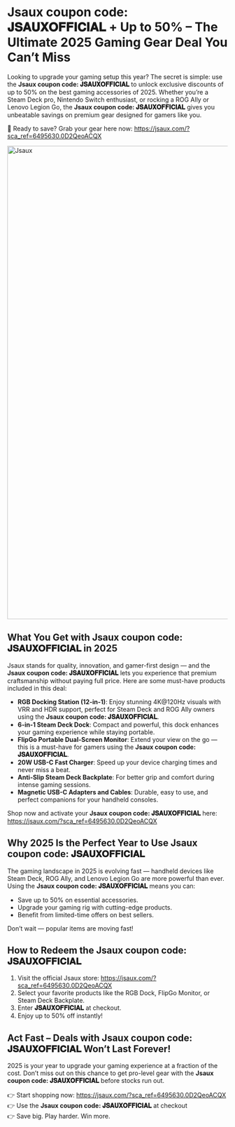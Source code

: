 <h1> Jsaux coupon code: 𝐉𝐒𝐀𝐔𝐗𝐎𝐅𝐅𝐈𝐂𝐈𝐀𝐋 + Up to 50% – The Ultimate 2025 Gaming Gear Deal You Can’t Miss</h1>
<p>Looking to upgrade your gaming setup this year? The secret is simple: use the <strong>Jsaux coupon code: 𝐉𝐒𝐀𝐔𝐗𝐎𝐅𝐅𝐈𝐂𝐈𝐀𝐋</strong> to unlock exclusive discounts of up to 50% on the best gaming accessories of 2025. Whether you’re a Steam Deck pro, Nintendo Switch enthusiast, or rocking a ROG Ally or Lenovo Legion Go, the <strong>Jsaux coupon code: 𝐉𝐒𝐀𝐔𝐗𝐎𝐅𝐅𝐈𝐂𝐈𝐀𝐋</strong> gives you unbeatable savings on premium gear designed for gamers like you.</p>
<p>🛒 Ready to save? Grab your gear here now: <a href="https://jsaux.com/?sca_ref=6495630.0D2QeoACQX" target="_blank">https://jsaux.com/?sca_ref=6495630.0D2QeoACQX</a></p>
<img src="https://images.mirror-media.xyz/publication-images/Dp_nVyGPriSa3vFv1-4LB.png?height=820&width=1640" alt="Jsaux" width="1080">
<h2>What You Get with Jsaux coupon code: 𝐉𝐒𝐀𝐔𝐗𝐎𝐅𝐅𝐈𝐂𝐈𝐀𝐋 in 2025</h2>
<p>Jsaux stands for quality, innovation, and gamer-first design — and the <strong>Jsaux coupon code: 𝐉𝐒𝐀𝐔𝐗𝐎𝐅𝐅𝐈𝐂𝐈𝐀𝐋</strong> lets you experience that premium craftsmanship without paying full price. Here are some must-have products included in this deal:</p>
<ul>
<li><strong>RGB Docking Station (12-in-1)</strong>: Enjoy stunning 4K@120Hz visuals with VRR and HDR support, perfect for Steam Deck and ROG Ally owners using the <strong>Jsaux coupon code: 𝐉𝐒𝐀𝐔𝐗𝐎𝐅𝐅𝐈𝐂𝐈𝐀𝐋</strong>.</li>
<li><strong>6-in-1 Steam Deck Dock</strong>: Compact and powerful, this dock enhances your gaming experience while staying portable.</li>
<li><strong>FlipGo Portable Dual-Screen Monitor</strong>: Extend your view on the go — this is a must-have for gamers using the <strong>Jsaux coupon code: 𝐉𝐒𝐀𝐔𝐗𝐎𝐅𝐅𝐈𝐂𝐈𝐀𝐋</strong>.</li>
<li><strong>20W USB-C Fast Charger</strong>: Speed up your device charging times and never miss a beat.</li>
<li><strong>Anti-Slip Steam Deck Backplate</strong>: For better grip and comfort during intense gaming sessions.</li>
<li><strong>Magnetic USB-C Adapters and Cables</strong>: Durable, easy to use, and perfect companions for your handheld consoles.</li>
</ul>
<p>Shop now and activate your <strong>Jsaux coupon code: 𝐉𝐒𝐀𝐔𝐗𝐎𝐅𝐅𝐈𝐂𝐈𝐀𝐋</strong> here: <a href="https://jsaux.com/?sca_ref=6495630.0D2QeoACQX" target="_blank">https://jsaux.com/?sca_ref=6495630.0D2QeoACQX</a></p>
<h2>Why 2025 Is the Perfect Year to Use Jsaux coupon code: 𝐉𝐒𝐀𝐔𝐗𝐎𝐅𝐅𝐈𝐂𝐈𝐀𝐋</h2>
<p>The gaming landscape in 2025 is evolving fast — handheld devices like Steam Deck, ROG Ally, and Lenovo Legion Go are more powerful than ever. Using the <strong>Jsaux coupon code: 𝐉𝐒𝐀𝐔𝐗𝐎𝐅𝐅𝐈𝐂𝐈𝐀𝐋</strong> means you can:</p>
<ul>
<li>Save up to 50% on essential accessories.</li>
<li>Upgrade your gaming rig with cutting-edge products.</li>
<li>Benefit from limited-time offers on best sellers.</li>
</ul>
<p>Don’t wait — popular items are moving fast!</p>
<h2>How to Redeem the Jsaux coupon code: 𝐉𝐒𝐀𝐔𝐗𝐎𝐅𝐅𝐈𝐂𝐈𝐀𝐋</h2>
<ol>
<li>Visit the official Jsaux store: <a href="https://jsaux.com/?sca_ref=6495630.0D2QeoACQX" target="_blank">https://jsaux.com/?sca_ref=6495630.0D2QeoACQX</a></li>
<li>Select your favorite products like the RGB Dock, FlipGo Monitor, or Steam Deck Backplate.</li>
<li>Enter <strong>𝐉𝐒𝐀𝐔𝐗𝐎𝐅𝐅𝐈𝐂𝐈𝐀𝐋</strong> at checkout.</li>
<li>Enjoy up to 50% off instantly!</li>
</ol>
<h2>Act Fast – Deals with Jsaux coupon code: 𝐉𝐒𝐀𝐔𝐗𝐎𝐅𝐅𝐈𝐂𝐈𝐀𝐋 Won’t Last Forever!</h2>
<p>2025 is your year to upgrade your gaming experience at a fraction of the cost. Don’t miss out on this chance to get pro-level gear with the <strong>Jsaux coupon code: 𝐉𝐒𝐀𝐔𝐗𝐎𝐅𝐅𝐈𝐂𝐈𝐀𝐋</strong> before stocks run out.</p>
<p>👉 Start shopping now: <a href="https://jsaux.com/?sca_ref=6495630.0D2QeoACQX" target="_blank">https://jsaux.com/?sca_ref=6495630.0D2QeoACQX</a><br>👉 Use the <strong>Jsaux coupon code: 𝐉𝐒𝐀𝐔𝐗𝐎𝐅𝐅𝐈𝐂𝐈𝐀𝐋</strong> at checkout<br>👉 Save big. Play harder. Win more.</p>
</body>
</html>
